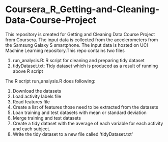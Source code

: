 # Coursera_R_Getting-and-Cleaning-Data-Course-Project

This repository is created for Getting and Cleaning Data Course Project from Coursera. The input data is collected from the accelerometers from the Samsung Galaxy S smartphone. The input data is hosted on UCI Machine Learning repository.This repo contains two files
1) run_analysis.R: R script for cleaning and preparing tidy dataset
2) tidyDataset.txt: Tidy dataset which is produced as a result of running above R script

The R script run_analysis.R does following: 
1) Download the datasets
2) Load activity labels file
3) Read features file
4) Create a list of features those need to be extracted from the datasets
5) Loan training and test datasets with mean or standard deviation
6) Merge training and test datasets
7) Create a tidy dataset with the average of each variable for each activity and each subject.
8) Write the tidy dataset to a new file called 'tidyDataset.txt'

